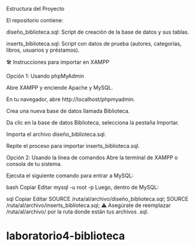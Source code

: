 
Estructura del Proyecto

El repositorio contiene:

diseño_biblioteca.sql: Script de creación de la base de datos y sus tablas.

inserts_biblioteca.sql: Script con datos de prueba (autores, categorías, libros, usuarios y préstamos).

🛠 Instrucciones para importar en XAMPP

Opción 1: Usando phpMyAdmin

Abre XAMPP y enciende Apache y MySQL.

En tu navegador, abre http://localhost/phpmyadmin.

Crea una nueva base de datos llamada Biblioteca.

Da clic en la base de datos Biblioteca, selecciona la pestaña Importar.

Importa el archivo diseño_biblioteca.sql.

Repite el proceso para importar inserts_biblioteca.sql.

Opción 2: Usando la línea de comandos
Abre la terminal de XAMPP o consola de tu sistema.

Ejecuta el siguiente comando para entrar a MySQL:

bash
Copiar
Editar
mysql -u root -p
Luego, dentro de MySQL:

sql
Copiar
Editar
SOURCE /ruta/al/archivo/diseño_biblioteca.sql;
SOURCE /ruta/al/archivo/inserts_biblioteca.sql;
⚠️ Asegúrate de reemplazar /ruta/al/archivo/ por la ruta donde están tus archivos .sql.

# laboratorio4-biblioteca
